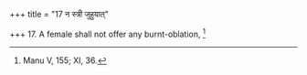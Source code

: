 +++
title = "17 न स्त्री जुहुयात्"

+++
17. A female shall not offer any burnt-oblation, [^10] 


[^10]:  Manu V, 155; XI, 36.
